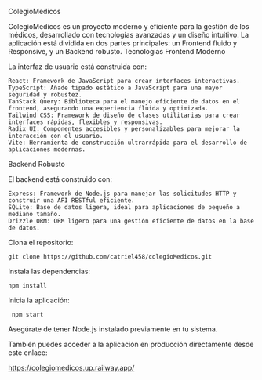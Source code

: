 ColegioMedicos

ColegioMedicos es un proyecto moderno y eficiente para la gestión de los médicos, desarrollado con tecnologías avanzadas y un diseño intuitivo. La aplicación está dividida en dos partes principales: un Frontend fluido y Responsive, y un Backend robusto.
Tecnologías
Frontend Moderno

La interfaz de usuario está construida con:

    React: Framework de JavaScript para crear interfaces interactivas.
    TypeScript: Añade tipado estático a JavaScript para una mayor seguridad y robustez.
    TanStack Query: Biblioteca para el manejo eficiente de datos en el frontend, asegurando una experiencia fluida y optimizada.
    Tailwind CSS: Framework de diseño de clases utilitarias para crear interfaces rápidas, flexibles y responsivas.
    Radix UI: Componentes accesibles y personalizables para mejorar la interacción con el usuario.
    Vite: Herramienta de construcción ultrarrápida para el desarrollo de aplicaciones modernas.

Backend Robusto

El backend está construido con:

    Express: Framework de Node.js para manejar las solicitudes HTTP y construir una API RESTful eficiente.
    SQLite: Base de datos ligera, ideal para aplicaciones de pequeño a mediano tamaño.
    Drizzle ORM: ORM ligero para una gestión eficiente de datos en la base de datos.

Clona el repositorio:

    git clone https://github.com/catriel458/colegioMedicos.git
    
Instala las dependencias:

    npm install
    
Inicia la aplicación:

     npm start

Asegúrate de tener Node.js instalado previamente en tu sistema.


También puedes acceder a la aplicación en producción directamente desde este enlace:

https://colegiomedicos.up.railway.app/



